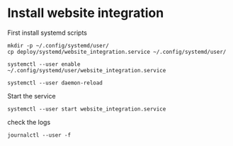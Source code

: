 # Install website integration

First install systemd scripts

```
mkdir -p ~/.config/systemd/user/
cp deploy/systemd/website_integration.service ~/.config/systemd/user/

systemctl --user enable ~/.config/systemd/user/website_integration.service

systemctl --user daemon-reload
```

Start the service
```
systemctl --user start website_integration.service
```

check the logs

```
journalctl --user -f
```
